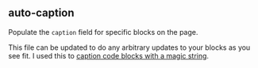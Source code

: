 ## auto-caption

Populate the `caption` field for specific blocks on the page.

This file can be updated to do any arbitrary updates to your blocks as you see
fit. I used this to [caption code blocks with a magic string](https://notes.jordanscales.com/92070f5d).
